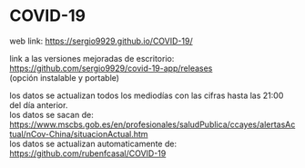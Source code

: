 # COVID-19
web link: https://sergio9929.github.io/COVID-19/  

link a las versiones mejoradas de escritorio: https://github.com/sergio9929/covid-19-app/releases  
(opción instalable y portable)

los datos se actualizan todos los mediodías con las cifras hasta las 21:00 del día anterior.  
los datos se sacan de: https://www.mscbs.gob.es/en/profesionales/saludPublica/ccayes/alertasActual/nCov-China/situacionActual.htm  
los datos se actualizan automaticamente de: https://github.com/rubenfcasal/COVID-19
